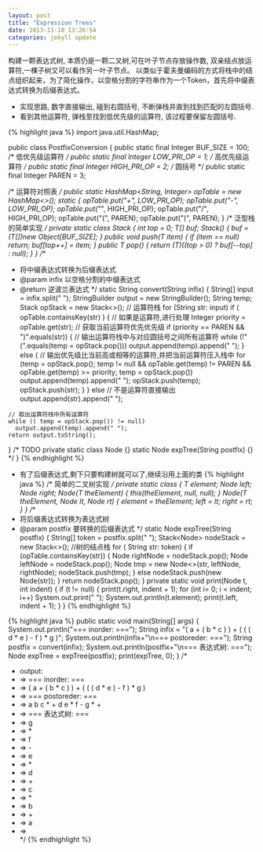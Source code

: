 ```yaml
---
layout: post
title: "Expression Trees"
date: 2013-11-10 13:26:54
categories: jekyll update
---
```

构建一颗表达式树, 本质仍是一颗二叉树,可在叶子节点存放操作数, 双亲结点放运算符,一棵子树又可以看作另一叶子节点。
以类似于霍夫曼编码的方式将栈中的结点组织起来，为了简化操作，以空格分割的字符串作为一个Token，首先将中缀表达式转换为后缀表达式。

* 实现思路, 数字直接输出, 碰到右圆括号, 不断弹栈并直到找到匹配的左圆括号.
* 看到其他运算符, 弹栈至找到低优先级的运算符, 该过程要保留左圆括号.

{% highlight java %}
import java.util.HashMap;

public class PostfixConversion {
  public static final Integer BUF_SIZE = 100;
  /* 低优先级运算符 */
  public static final Integer LOW_PRI_OP = 1;
  /* 高优先级运算符 */
  public static final Integer HIGH_PRI_OP = 2;
  /* 圆括号 */
  public static final Integer PAREN = 3;

  /* 运算符对照表 */
  public static HashMap<String, Integer> opTable = new HashMap<>();
  static {
    opTable.put("+", LOW_PRI_OP);
    opTable.put("-", LOW_PRI_OP);
    opTable.put("*", HIGH_PRI_OP);
    opTable.put("/", HIGH_PRI_OP);
    opTable.put("(", PAREN);
    opTable.put(")", PAREN);
  }
  /* 泛型栈的简单实现 */
  private static class Stack<T> {
    int top = 0;
    T[] buf;
    Stack() {
      buf = (T[])new Object[BUF_SIZE];
    }
    public void push(T item) {
      if (item == null)
        return;
      buf[top++] = item;
    }
    public T pop() {
      return (T)((top > 0) ? buf[--top] : null);
    }
  }
  /**
   * 将中缀表达式转换为后缀表达式
   * @param infix 以空格分割的中缀表达式
   * @return 逆波兰表达式
   */
  static String convert(String infix) {
    String[] input = infix.split(" ");
    StringBuilder output = new StringBuilder();
    String temp;
    Stack<String> opStack = new Stack<>(); // 运算符栈
    for (String str: input)
      if ( opTable.containsKey(str) ) { // 如果是运算符,进行处理
        Integer priority = opTable.get(str); // 获取当前运算符优先优先级
        if (priority == PAREN && ")".equals(str)) {
          // 输出运算符栈中与对应圆括号之间所有运算符
          while (!"(".equals(temp = opStack.pop()))
            output.append(temp).append(" ");
        } else {
          // 输出优先级比当前高或相等的运算符,并把当前运算符压入栈中
          for (temp = opStack.pop(); temp != null &&
              opTable.get(temp) != PAREN &&
              opTable.get(temp) >= priority; temp = opStack.pop())
            output.append(temp).append(" ");
          opStack.push(temp);
          opStack.push(str);
        }
      } else    // 不是运算符直接输出
        output.append(str).append(" ");

    // 取出运算符栈中所有运算符
    while (( temp = opStack.pop()) != null)
      output.append(temp).append(" ");
    return output.toString();
  }
  /* TODO 
  private static class Node<T> {}
  static Node<String> expTree(String postfix) {}
  */
}
{% endhighlight %}

* 有了后缀表达式,剩下只要构建树就可以了,继续沿用上面的类
{% highlight java %}
/* 简单的二叉树实现 */
private static class <T> {
  T element;
  Node<T> left;
  Node<T> right;
  Node(T theElement) {
    this(theElement, null, null);
  }
  Node(T theElement, Node<T> lt, Node<T> rt) {
    element = theElement;
    left = lt;
    right = rt;
  }
}
/**
 * 将后缀表达式转换为表达式树
 * @param postfix 要转换的后缀表达式
 */
static Node<String> expTree(String postfix) {
  String[] token = postfix.split(" ");
  Stack<Node<String>> nodeStack = new Stack<>(); //树的结点栈
  for ( String str: token) {
    if (opTable.containsKey(str)) {
      Node<String> rightNode = nodeStack.pop();
      Node<String> leftNode = nodeStack.pop();
      Node<String> tmp = new Node<>(str, leftNode, rightNode);
      nodeStack.push(tmp);
    } else
      nodeStack.push(new Node<String>(str));
  }
  return nodeStack.pop();
}
private static <T> void print(Node<T> t, int indent) {
  if (t != null) {
    print(t.right, indent + 1);
    for (int i= 0; i < indent; i++)
      System.out.print("   ");
    System.out.println(t.element);
    print(t.left, indent + 1);
  }
}
{% endhighlight %}

{% highlight java %}
public static void main(String[] args) {
  System.out.println("=== inorder: ===");
  String infix = "( a + ( b * c ) ) + ( ( ( d * e ) - f ) * g )";
  System.out.println(infix+"\n=== postoreder: ===");
  String postfix = convert(infix);
  System.out.println(postfix+"\n=== 表达式树: ===");
  Node<String> expTree = expTree(postfix);
  print(expTree, 0);
}
/*
 * output:
 * =>  === inorder: ===
 * =>  ( a + ( b * c ) ) + ( ( ( d * e ) - f ) * g )
 * =>  === postoreder: ===
 * =>  a b c * + d e * f - g * + 
 * =>  === 表达式树: ===
 * =>        g
 * =>     *
 * =>           f
 * =>        -
 * =>              e
 * =>           *
 * =>              d
 * =>  +
 * =>           c
 * =>        *
 * =>           b
 * =>     +
 * =>        a
 * =>  
 */
{% endhighlight %}
